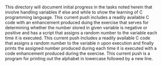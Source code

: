 This directory will document initial progress in the tasks noted herein that involve handling variables if else and while to show the learning of C programming language.
This current push includes a readily available C code with an enhancement produced duing the exercise that serves for determining whether the number stored in given variable is negative or positive and has a script that assigns a random number to the variable each time it is executed.
This current push includes a readily available C code that assigns a random number to the variable n upon execution and finally prints the assigned number produced during each time it is executed with a code enhancement produced during the exercise.
This current push is a program for printing out the alphabet in lowercase followed by a new line.
